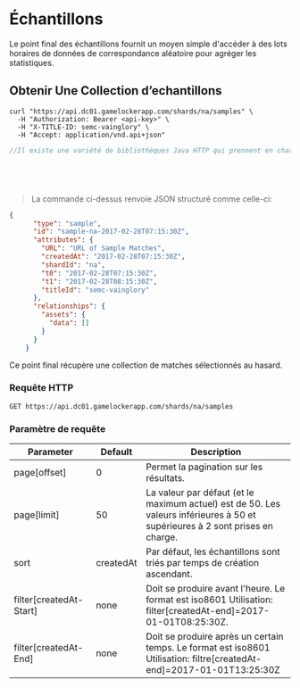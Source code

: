 # Échantillons

Le point final des échantillons fournit un moyen simple d'accéder à des lots horaires de données de correspondance aléatoire pour agréger les statistiques.

## Obtenir Une Collection d’echantillons 

```shell
curl "https://api.dc01.gamelockerapp.com/shards/na/samples" \
  -H "Authorization: Bearer <api-key>" \
  -H "X-TITLE-ID: semc-vainglory" \
  -H "Accept: application/vnd.api+json"
```
```java
//Il existe une variété de bibliothèques Java HTTP qui prennent en charge les paramètres de requête
```
```python
```
```ruby
```
```javascript
```
```go
```
> La commande ci-dessus renvoie JSON structuré comme celle-ci:

```json
{
      "type": "sample",
      "id": "sample-na-2017-02-28T07:15:30Z",
      "attributes": {
        "URL": "URL of Sample Matches",
        "createdAt": "2017-02-28T07:15:30Z",
        "shardId": "na",
        "t0": "2017-02-28T07:15:30Z",
        "t1": "2017-02-28T08:15:30Z",
        "titleId": "semc-vainglory"
      },
      "relationships": {
        "assets": {
          "data": []
        }
      }
    }
```

Ce point final récupère une collection de matches sélectionnés au hasard.

### Requête HTTP

`GET https://api.dc01.gamelockerapp.com/shards/na/samples`

### Paramètre de requête

Parameter | Default | Description |
--------- | ------- | -----------   
page[offset] | 0 | Permet la pagination sur les résultats.
page[limit] | 50 | La valeur par défaut (et le maximum actuel) est de 50. Les valeurs inférieures à 50 et supérieures à 2 sont prises en charge.
sort | createdAt | Par défaut, les échantillons sont triés par temps de création ascendant.
filter[createdAt-Start] | none | Doit se produire avant l'heure. Le format est iso8601 Utilisation: filter[createdAt-end]=2017-01-01T08:25:30Z.
filter[createdAt-End] | none | Doit se produire après un certain temps. Le format est iso8601 Utilisation: filtre[createdAt-end]=2017-01-01T13:25:30Z